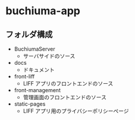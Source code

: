 # buchiuma-app

## フォルダ構成

- BuchiumaServer
  - サーバサイドのソース
- docs
  - ドキュメント
- front-liff
  - LIFF アプリのフロントエンドのソース
- front-management
  - 管理画面のフロントエンドのソース
- static-pages
  - LIFF アプリ用のプライバシーポリシーページ
